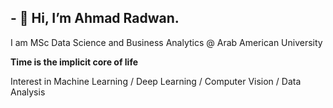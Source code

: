<h2>- 👋 Hi, I’m Ahmad Radwan. </h2>


I am MSc Data Science and Business Analytics @ Arab American University 


<b> Time is the implicit core of life </b>


Interest in  Machine Learning / Deep Learning / Computer Vision / Data Analysis 
